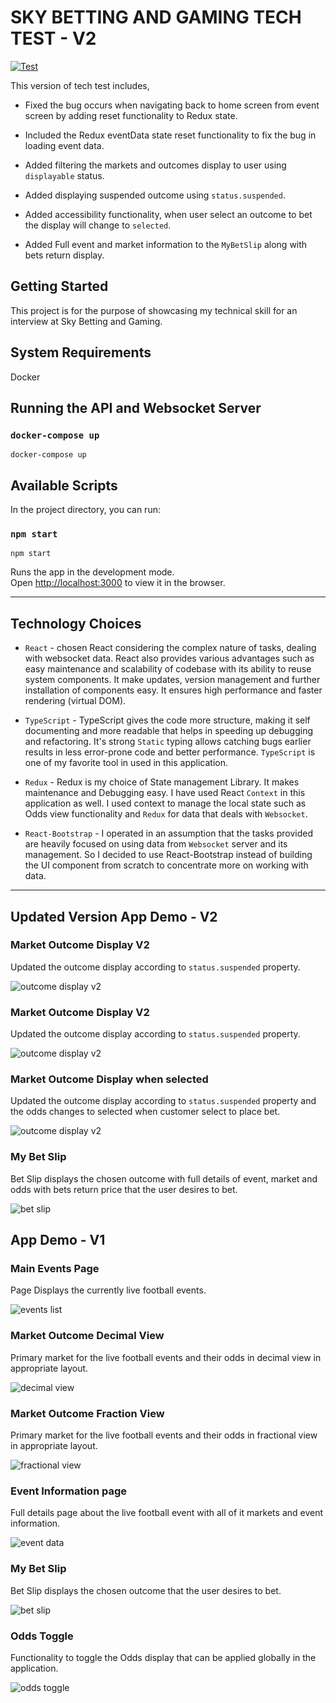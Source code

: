 # SKY BETTING AND GAMING TECH TEST - V2

[![Test](https://github.com/kiruba48/SKY_TECHTEST/actions/workflows/test.yml/badge.svg)](https://github.com/kiruba48/SKY_TECHTEST/actions/workflows/test.yml)

This version of tech test includes,

- Fixed the bug occurs when navigating back to home screen from event screen by adding reset functionality to Redux state.

- Included the Redux eventData state reset functionality to fix the bug in loading event data.

- Added filtering the markets and outcomes display to user using `displayable` status.

- Added displaying suspended outcome using `status.suspended`.

- Added accessibility functionality, when user select an outcome to bet the display will change to `selected`.

- Added Full event and market information to the `MyBetSlip` along with bets return display.

## Getting Started

This project is for the purpose of showcasing my technical skill for an interview at Sky Betting and Gaming.

## System Requirements

Docker

## Running the API and Websocket Server

### `docker-compose up`

```
docker-compose up
```

## Available Scripts

In the project directory, you can run:

### `npm start`

```
npm start
```

Runs the app in the development mode.\
Open [http://localhost:3000](http://localhost:3000) to view it in the browser.

---

## Technology Choices

- `React` - chosen React considering the complex nature of tasks, dealing with websocket data. React also provides various advantages such as easy maintenance and scalability of codebase with its ability to reuse system components. It make updates, version management and further installation of components easy. It ensures high performance and faster rendering (virtual DOM).

- `TypeScript` - TypeScript gives the code more structure, making it self documenting and more readable that helps in speeding up debugging and refactoring. It's strong `Static` typing allows catching bugs earlier results in less error-prone code and better performance. `TypeScript` is one of my favorite tool in used in this application.

- `Redux` - Redux is my choice of State management Library. It makes maintenance and Debugging easy. I have used React `Context` in this application as well. I used context to manage the local state such as Odds view functionality and `Redux` for data that deals with `Websocket`.

- `React-Bootstrap` - I operated in an assumption that the tasks provided are heavily focused on using data from `Websocket` server and its management. So I decided to use React-Bootstrap instead of building the UI component from scratch to concentrate more on working with data.

---

## Updated Version App Demo - V2

### Market Outcome Display V2

Updated the outcome display according to `status.suspended` property.

![outcome display v2](images/outcomeDisplay_1_V2.png)

### Market Outcome Display V2

Updated the outcome display according to `status.suspended` property.

![outcome display v2](images/outcomeDisplay_2_V2.png)

### Market Outcome Display when selected

Updated the outcome display according to `status.suspended` property and the odds changes to selected when customer select to place bet.

![outcome display v2](images/outcomeDisplay_selected.png)

### My Bet Slip

Bet Slip displays the chosen outcome with full details of event, market and odds with bets return price that the user desires to bet.

![bet slip](images/MyBetSlip_V2.png)

## App Demo - V1

### Main Events Page

Page Displays the currently live football events.

![events list](images/eventsList.png)

### Market Outcome Decimal View

Primary market for the live football events and their odds in decimal view in appropriate layout.

![decimal view](images/marketOutcome_Decimal.png)

### Market Outcome Fraction View

Primary market for the live football events and their odds in fractional view in appropriate layout.

![fractional view](images/marketOutcome_Fraction.png)

### Event Information page

Full details page about the live football event with all of it markets and event information.

![event data](images/eventData.png)

### My Bet Slip

Bet Slip displays the chosen outcome that the user desires to bet.

![bet slip](images/myBetSlip.png)

### Odds Toggle

Functionality to toggle the Odds display that can be applied globally in the application.

![odds toggle](images/oddsToggle.png)
